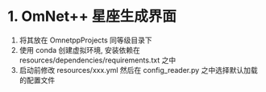 # 1. OmNet++ 星座生成界面

1. 将其放在 OmnetppProjects 同等级目录下
2. 使用 conda 创建虚拟环境, 安装依赖在 resources/dependencies/requirements.txt 之中
3. 启动前修改 resources/xxx.yml 然后在 config_reader.py 之中选择默认加载的配置文件